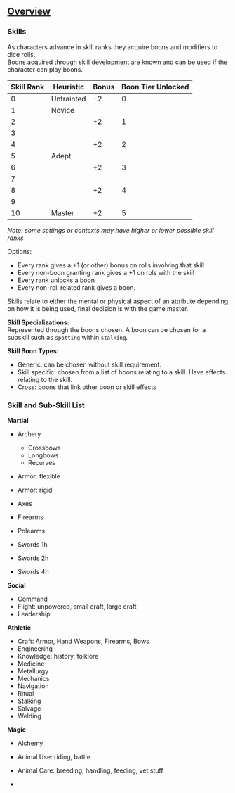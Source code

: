 ## [Overview](https://github.com/Kibrael/RPG/blob/master/python/overview.md)
### Skills
As characters advance in skill ranks they acquire boons and modifiers to dice rolls.  
Boons acquired through skill development are known and can be used if the character can play boons.  

|Skill Rank|Heuristic|Bonus|Boon Tier Unlocked|
|----------|---------|-----|------------------|
|0|Untrainted|-2|0|
|1|Novice|||
|2||+2|1|
|3||||
|4||+2|2|
|5|Adept|||
|6||+2|3|
|7||||
|8||+2|4|
|9||||
|10|Master|+2|5|

*Note: some settings or contexts may have higher or lower possible skill ranks*  

Options:  
- Every rank gives a +1 (or other) bonus on rolls involving that skill
- Every non-boon granting rank gives a +1 on rols with the skill
- Every rank unlocks a boon
- Every non-roll related rank gives a boon.

Skills relate to either the mental or physical aspect of an attribute depending on how it is being used, final decision is with the game master.

**Skill Specializations:**  
Represented through the boons chosen. A boon can be chosen for a subskill such as `spotting` within `stalking`.

**Skill Boon Types:**
- Generic: can be chosen without skill requirement.
- Skill specific: chosen from a list of boons relating to a skill. Have effects relating to the skill.
- Cross: boons that link other boon or skill effects


### Skill and Sub-Skill List

**Martial**
- Archery
    - Crossbows
    - Longbows
    - Recurves
- Armor: flexible
- Armor: rigid
- Axes

- Firearms
- Polearms
- Swords 1h
- Swords 2h
- Swords 4h

**Social**
- Command
- Flight: unpowered, small craft, large craft
- Leadership

**Athletic**
- Craft: Armor, Hand Weapons, Firearms, Bows
- Engineering
- Knowledge: history, folklore
- Medicine
- Metallurgy
- Mechanics
- Navigation
- Ritual
- Stalking
- Salvage
- Welding

**Magic**
- Alchemy
- Animal Use: riding, battle
- Animal Care: breeding, handling, feeding, vet stuff








- 



